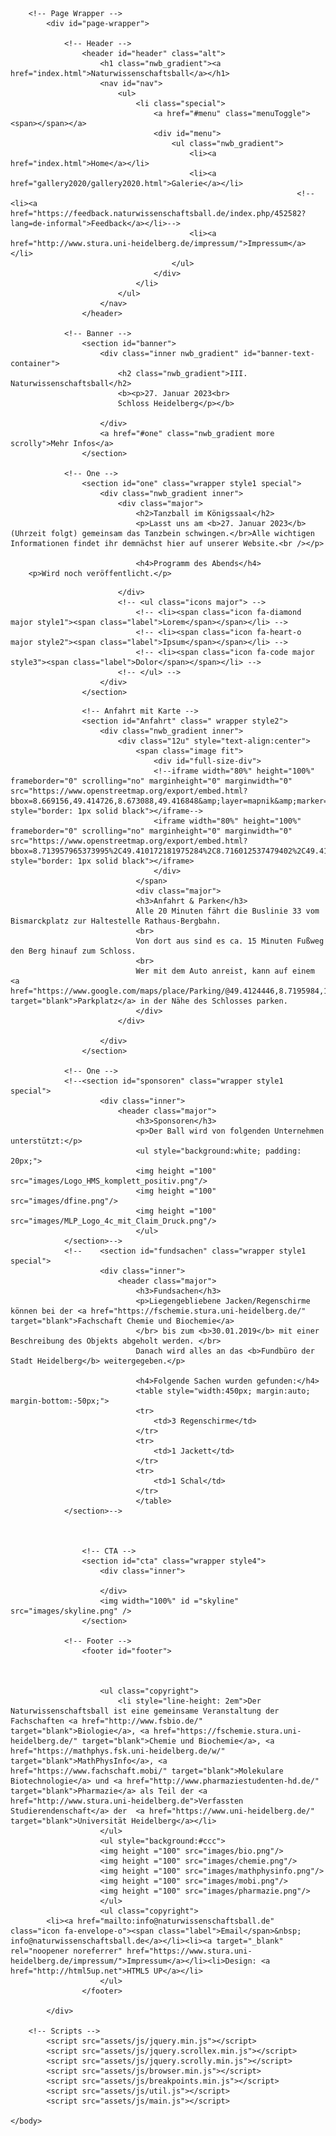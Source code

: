 <!DOCTYPE HTML>
<!--
	Spectral by HTML5 UP
	html5up.net | @ajlkn
	Free for personal and commercial use under the CCA 3.0 license (html5up.net/license)
-->
<html>
	<head>
		<title>Naturwissenschaftsball Heidelberg</title>
		<meta charset="utf-8" />
		<meta name="viewport" content="width=device-width, initial-scale=1, user-scalable=no" />
		<link rel="stylesheet" href="assets/css/main.css" />
		<noscript><link rel="stylesheet" href="assets/css/noscript.css" /></noscript>
	</head>
	<body class="landing is-preload">

		<!-- Page Wrapper -->
			<div id="page-wrapper">

				<!-- Header -->
					<header id="header" class="alt">
						<h1 class="nwb_gradient"><a href="index.html">Naturwissenschaftsball</a></h1>
						<nav id="nav">
							<ul>
								<li class="special">
									<a href="#menu" class="menuToggle"><span></span></a>
									<div id="menu">
										<ul class="nwb_gradient">
											<li><a href="index.html">Home</a></li>
											<li><a href="gallery2020/gallery2020.html">Galerie</a></li>
                                            						<!-- <li><a href="https://feedback.naturwissenschaftsball.de/index.php/452582?lang=de-informal">Feedback</a></li>-->
											<li><a href="http://www.stura.uni-heidelberg.de/impressum/">Impressum</a></li>
										</ul>
									</div>
								</li>
							</ul>
						</nav>
					</header>

				<!-- Banner -->
					<section id="banner">
						<div class="inner nwb_gradient" id="banner-text-container">
							<h2 class="nwb_gradient">III. Naturwissenschaftsball</h2>
							<b><p>27. Januar 2023<br>
							Schloss Heidelberg</p></b>
							
						</div>
						<a href="#one" class="nwb_gradient more scrolly">Mehr Infos</a>
					</section>

				<!-- One -->
					<section id="one" class="wrapper style1 special">
						<div class="nwb_gradient inner">
							<div class="major">
								<h2>Tanzball im Königssaal</h2>
								<p>Lasst uns am <b>27. Januar 2023</b> (Uhrzeit folgt) gemeinsam das Tanzbein schwingen.</br>Alle wichtigen Informationen findet ihr demnächst hier auf unserer Website.<br /></p>
                                
                                <h4>Programm des Abends</h4>
		<p>Wird noch veröffentlicht.</p>
                                
<!--                                 <p><b>Tickets</b> erhaltet ihr ab dem 26.11.2019 (12:00) für 30€ bei euren Fachschaften.</p> -->
							</div>
							<!-- <ul class="icons major"> -->
								<!-- <li><span class="icon fa-diamond major style1"><span class="label">Lorem</span></span></li> -->
								<!-- <li><span class="icon fa-heart-o major style2"><span class="label">Ipsum</span></span></li> -->
								<!-- <li><span class="icon fa-code major style3"><span class="label">Dolor</span></span></li> -->
							<!-- </ul> -->
						</div>
					</section>

					
<!-- 					<section id="tanzkurs" class="wrapper style2 special">
						<div class="inner">
								<header class="major">
										<h3>Tanzkurs</h3>
										<p>Um eure Tanzfertigkeiten aufzufrischen, bieten wir euch erstmals zwei Tanzkurse an.
										</br> Diese finden am <b>07.12.2019 </b> für ChaChaCha, Rumba und langsamen Walzer und </br> am <b>14.12.2019</b> für Discofox, Tango und Wiener Walzer </br> jeweils ab <b>13:30 Uhr</b> im Hörsaalzentrum Chemie (INF 252) statt. <br>Außerdem laden wir euch anschließend ab 16 Uhr zum freien Tanzkreis ein. <br>Bitte bringt zum Tanzkurs auch eure Eintrittskarten mit.</br>
										</p>
	</header>
				</div>
</section> -->

                    <!-- Anfahrt mit Karte -->
					<section id="Anfahrt" class=" wrapper style2">
						<div class="nwb_gradient inner">
							<div class="12u" style="text-align:center">
								<span class="image fit">
									<div id="full-size-div">
									<!--iframe width="80%" height="100%" frameborder="0" scrolling="no" marginheight="0" marginwidth="0" src="https://www.openstreetmap.org/export/embed.html?bbox=8.669156,49.414726,8.673088,49.416848&amp;layer=mapnik&amp;marker=49.41574,8.67112" style="border: 1px solid black"></iframe-->
                                    <iframe width="80%" height="100%" frameborder="0" scrolling="no" marginheight="0" marginwidth="0" src="https://www.openstreetmap.org/export/embed.html?bbox=8.713957965373995%2C49.410172181975284%2C8.716012537479402%2C49.411179123708095&amp;layer=mapnik&amp;marker=49.41067478285702%2C8.714985251426697" style="border: 1px solid black"></iframe>
									</div>
								</span>
                                <div class="major">
                                <h3>Anfahrt & Parken</h3>
                                Alle 20 Minuten fährt die Buslinie 33 vom Bismarckplatz zur Haltestelle Rathaus-Bergbahn. 
                                <br>
                                Von dort aus sind es ca. 15 Minuten Fußweg den Berg hinauf zum Schloss.
                                <br>
                                Wer mit dem Auto anreist, kann auf einem <a href="https://www.google.com/maps/place/Parking/@49.4124446,8.7195984,16.46z/data=!4m5!3m4!1s0x4797c1af4c04679d:0xa1f37b21b747c8b4!8m2!3d49.4124394!4d8.7202096" target="blank">Parkplatz</a> in der Nähe des Schlosses parken.
                                </div>
							</div>
                            
						</div>
					</section>

				<!-- One -->
                <!--<section id="sponsoren" class="wrapper style1 special">
                        <div class="inner">
                            <header class="major">
                                <h3>Sponsoren</h3>
                                <p>Der Ball wird von folgenden Unternehmen unterstützt:</p>
                                <ul style="background:white; padding: 20px;">
                                <img height ="100" src="images/Logo_HMS_komplett_positiv.png"/>
                                <img height ="100" src="images/dfine.png"/>
                                <img height ="100" src="images/MLP_Logo_4c_mit_Claim_Druck.png"/>
                                </ul>
                </section>-->
				<!--	<section id="fundsachen" class="wrapper style1 special">
						<div class="inner">
							<header class="major">
								<h3>Fundsachen</h3>
								<p>Liegengebliebene Jacken/Regenschirme können bei der <a href="https://fschemie.stura.uni-heidelberg.de/" target="blank">Fachschaft Chemie und Biochemie</a> 
								</br> bis zum <b>30.01.2019</b> mit einer Beschreibung des Objekts abgeholt werden. </br>
								Danach wird alles an das <b>Fundbüro der Stadt Heidelberg</b> weitergegeben.</p>
                                
                                <h4>Folgende Sachen wurden gefunden:</h4>
                                <table style="width:450px; margin:auto; margin-bottom:-50px;">
                                <tr>
                                    <td>3 Regenschirme</td>
                                </tr>
                                <tr>
                                    <td>1 Jackett</td>
                                </tr>
                                <tr>
                                    <td>1 Schal</td>
                                </tr>
                                </table>
				</section>-->
                                
                    

                    <!-- CTA -->
					<section id="cta" class="wrapper style4">
						<div class="inner">
							
						</div>
                        <img width="100%" id ="skyline" src="images/skyline.png" />
					</section>
                    
				<!-- Footer -->
					<footer id="footer">
                        
							
						
						<ul class="copyright">
                            <li style="line-height: 2em">Der Naturwissenschaftsball ist eine gemeinsame Veranstaltung der Fachschaften <a href="http://www.fsbio.de/" target="blank">Biologie</a>, <a href="https://fschemie.stura.uni-heidelberg.de/" target="blank">Chemie und Biochemie</a>, <a href="https://mathphys.fsk.uni-heidelberg.de/w/" target="blank">MathPhysInfo</a>, <a href="https://www.fachschaft.mobi/" target="blank">Molekulare Biotechnologie</a> und <a href="http://www.pharmaziestudenten-hd.de/" target="blank">Pharmazie</a> als Teil der <a href="http://www.stura.uni-heidelberg.de">Verfassten Studierendenschaft</a> der  <a href="https://www.uni-heidelberg.de/" target="blank">Universität Heidelberg</a></li>
                        </ul>
                        <ul style="background:#ccc">
                        <img height ="100" src="images/bio.png"/>
                        <img height ="100" src="images/chemie.png"/>
                        <img height ="100" src="images/mathphysinfo.png"/>
                        <img height ="100" src="images/mobi.png"/>
                        <img height ="100" src="images/pharmazie.png"/>
                        </ul>
                        <ul class="copyright">
			<li><a href="mailto:info@naturwissenschaftsball.de" class="icon fa-envelope-o"><span class="label">Email</span>&nbsp; info@naturwissenschaftsball.de</a></li><li><a target="_blank" rel="noopener noreferrer" href="https://www.stura.uni-heidelberg.de/impressum/">Impressum</a></li><li>Design: <a href="http://html5up.net">HTML5 UP</a></li>
						</ul>
					</footer>

			</div>

		<!-- Scripts -->
			<script src="assets/js/jquery.min.js"></script>
			<script src="assets/js/jquery.scrollex.min.js"></script>
			<script src="assets/js/jquery.scrolly.min.js"></script>
			<script src="assets/js/browser.min.js"></script>
			<script src="assets/js/breakpoints.min.js"></script>
			<script src="assets/js/util.js"></script>
			<script src="assets/js/main.js"></script>

	</body>
</html>
